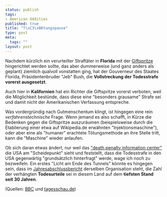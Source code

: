 ```yaml
--- 
status: publish
tags: 
- American Oddities
published: true
title: "T\xC3\xB6tungspause"
type: post
meta: 
  tags: ""
layout: post
---
```

Nachdem kürzlich ein verurteilter Straftäter in <strong>Florida</strong> mit der <a href="http://de.wikipedia.org/wiki/Giftspritze">Giftspritze</a> hingerichtet werden sollte, das aber dummerweise (und ganz anders als geplant) ziemlich qualvoll vonstatten ging, hat der Gouverneur des Staates Florida, Präsidentenbruder "Jeb" Bush, die <strong>Vollstreckung der Todesstrafe vorerst ausgesetzt</strong>.

Auch hier in <strong>Kalifornien</strong> hat ein Richter die Giftspritze vorerst verboten, weil die Möglichkeit bestünde, dass diese eine "besonders grausame" Strafe sei und damit nicht der Amerikanischen Verfassung entspreche.

Was vordergründig nach Gutmenschentum klingt, ist hingegen eine rein <em>verfahrenstechnische</em> Frage. Wenn jemand es also schafft, in Kürze die Bedenken gegen die Giftspritze auszuräumen (beispielsweise durch die Etablierung einer etwa auf Wikipedia.de erwähnten "Injektionsmaschine"), oder aber eine als "humaner" erachtete Tötungsmethode an ihre Stelle tritt, kann die "Maschine" wieder anlaufen.

Ob sich daran etwas ändert, nur weil das <a href="http://www.deathpenaltyinfo.org/">"death penalty information center"</a> die USA am "Scheidepunkt" sieht und feststellt, dass die Todesstrafe in den USA gegenwärtig "grundsätzlich hinterfragt" werde, wage ich noch zu bezweifeln. Ein erstes "Licht am Ende des Tunnels" könnte es hingegen sein, dass im <a href="http://www.deathpenaltyinfo.org/article.php?did=2028&scid=64">Jahresabschlussbericht</a> derselben Organisation steht, die Zahl der verhängten <strong>Todesurteile</strong> sei in diesem Land auf dem <strong>tiefsten Stand seit 30 Jahren</strong>.

(Quellen: <a href="http://news.bbc.co.uk/2/hi/americas/6185007.stm">BBC</a> und <a href="http://www.tagesschau.de/aktuell/meldungen/0,1185,OID6203448_REF1,00.html">tagesschau.de</a>)
